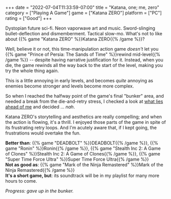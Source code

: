 +++
date = "2022-07-04T11:33:59-07:00"
title = "Katana, one; me, zero"
category = ["Playing A Game"]
game = ["Katana ZERO"]
platform = ["PC"]
rating = ["Good"]
+++

Dystopian future sci-fi.  Neon vaporwave art and music.  Sword-slinging bullet-deflection and dismemberment.  Tactical slow-mo.  What's not to like about {{% game "Katana ZERO" %}}Katana ZERO{{% /game %}}?

Well, believe it or not, this time-manipulation action game <i>doesn't</i> let you {{% game "Prince of Persia: The Sands of Time" %}}rewind mid-level{{% /game %}} -- despite having narrative justification for it.  Instead, when you die, the game rewinds all the way back to the start of the level, making you try the whole thing again.

This is a little annoying in early levels, and becomes <i>quite</i> annoying as enemies become stronger and levels become more complex.

So when I reached the halfway point of the game's final "bunker" area, and needed a break from the die-and-retry stress, I checked a look at <a href="https://www.youtube.com/watch?v=RtUgZSG2dn8">what lies ahead of me</a> and decided ... <i>nah</i>.

Katana ZERO's storytelling and aesthetics are really compelling; and when the action is flowing, it's a thrill.  I enjoyed those parts of the game in spite of its frustrating retry loops.  And I'm acutely aware that, if I kept going, the frustrations would overtake the fun.

<b>Better than</b>: {{% game "DEADBOLT" %}}DEADBOLT{{% /game %}}, {{% game "Ronin" %}}Ronin{{% /game %}}, {{% game "Stealth Inc 2: A Game of Clones" %}}Stealth Inc 2: A Game of Clones{{% /game %}}, {{% game "Super Time Force Ultra" %}}Super Time Force Ultra{{% /game %}}  
<b>Not as good as</b>: {{% game "Mark of the Ninja Remastered" %}}Mark of the Ninja Remastered{{% /game %}}  
<b>It's a short game, but</b>: its soundtrack will be in my playlist for many more hours to come.

<i>Progress: gave up in the bunker.</i>
